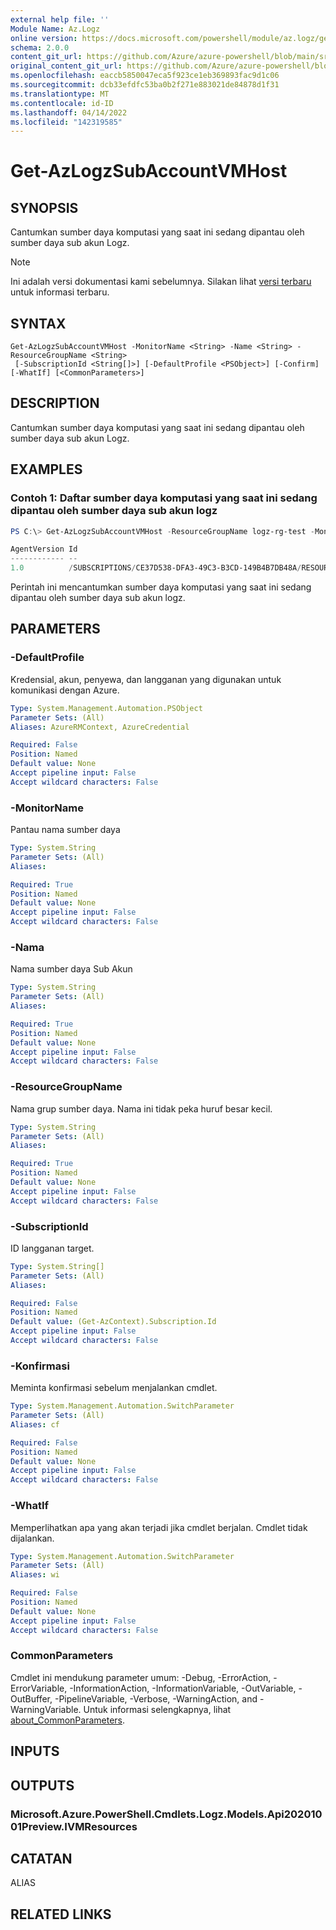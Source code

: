 ```yaml
---
external help file: ''
Module Name: Az.Logz
online version: https://docs.microsoft.com/powershell/module/az.logz/get-azlogzsubaccountvmhost
schema: 2.0.0
content_git_url: https://github.com/Azure/azure-powershell/blob/main/src/Logz/help/Get-AzLogzSubAccountVMHost.md
original_content_git_url: https://github.com/Azure/azure-powershell/blob/main/src/Logz/help/Get-AzLogzSubAccountVMHost.md
ms.openlocfilehash: eaccb5850047eca5f923ce1eb369893fac9d1c06
ms.sourcegitcommit: dcb33efdfc53ba0b2f271e883021de84878d1f31
ms.translationtype: MT
ms.contentlocale: id-ID
ms.lasthandoff: 04/14/2022
ms.locfileid: "142319585"
---
```

# Get-AzLogzSubAccountVMHost

## SYNOPSIS
Cantumkan sumber daya komputasi yang saat ini sedang dipantau oleh sumber daya sub akun Logz.

> [!NOTE]
>Ini adalah versi dokumentasi kami sebelumnya. Silakan lihat [versi terbaru](/powershell/module/az.logz/get-azlogzsubaccountvmhost) untuk informasi terbaru.

## SYNTAX

```
Get-AzLogzSubAccountVMHost -MonitorName <String> -Name <String> -ResourceGroupName <String>
 [-SubscriptionId <String[]>] [-DefaultProfile <PSObject>] [-Confirm] [-WhatIf] [<CommonParameters>]
```

## DESCRIPTION
Cantumkan sumber daya komputasi yang saat ini sedang dipantau oleh sumber daya sub akun Logz.

## EXAMPLES

### Contoh 1: Daftar sumber daya komputasi yang saat ini sedang dipantau oleh sumber daya sub akun logz
```powershell
PS C:\> Get-AzLogzSubAccountVMHost -ResourceGroupName logz-rg-test -MonitorName pwsh-logz04 -Name logz-pwshsub01

AgentVersion Id
------------ --
1.0          /SUBSCRIPTIONS/CE37D538-DFA3-49C3-B3CD-149B4B7DB48A/RESOURCEGROUPS/KOYTEST/PROVIDERS/MICROSOFT.COMPUTE/VIRTUALMACHINES/TEST-VM-1
```

Perintah ini mencantumkan sumber daya komputasi yang saat ini sedang dipantau oleh sumber daya sub akun logz.

## PARAMETERS

### -DefaultProfile
Kredensial, akun, penyewa, dan langganan yang digunakan untuk komunikasi dengan Azure.

```yaml
Type: System.Management.Automation.PSObject
Parameter Sets: (All)
Aliases: AzureRMContext, AzureCredential

Required: False
Position: Named
Default value: None
Accept pipeline input: False
Accept wildcard characters: False
```

### -MonitorName
Pantau nama sumber daya

```yaml
Type: System.String
Parameter Sets: (All)
Aliases:

Required: True
Position: Named
Default value: None
Accept pipeline input: False
Accept wildcard characters: False
```

### -Nama
Nama sumber daya Sub Akun

```yaml
Type: System.String
Parameter Sets: (All)
Aliases:

Required: True
Position: Named
Default value: None
Accept pipeline input: False
Accept wildcard characters: False
```

### -ResourceGroupName
Nama grup sumber daya.
Nama ini tidak peka huruf besar kecil.

```yaml
Type: System.String
Parameter Sets: (All)
Aliases:

Required: True
Position: Named
Default value: None
Accept pipeline input: False
Accept wildcard characters: False
```

### -SubscriptionId
ID langganan target.

```yaml
Type: System.String[]
Parameter Sets: (All)
Aliases:

Required: False
Position: Named
Default value: (Get-AzContext).Subscription.Id
Accept pipeline input: False
Accept wildcard characters: False
```

### -Konfirmasi
Meminta konfirmasi sebelum menjalankan cmdlet.

```yaml
Type: System.Management.Automation.SwitchParameter
Parameter Sets: (All)
Aliases: cf

Required: False
Position: Named
Default value: None
Accept pipeline input: False
Accept wildcard characters: False
```

### -WhatIf
Memperlihatkan apa yang akan terjadi jika cmdlet berjalan.
Cmdlet tidak dijalankan.

```yaml
Type: System.Management.Automation.SwitchParameter
Parameter Sets: (All)
Aliases: wi

Required: False
Position: Named
Default value: None
Accept pipeline input: False
Accept wildcard characters: False
```

### CommonParameters
Cmdlet ini mendukung parameter umum: -Debug, -ErrorAction, -ErrorVariable, -InformationAction, -InformationVariable, -OutVariable, -OutBuffer, -PipelineVariable, -Verbose, -WarningAction, and -WarningVariable. Untuk informasi selengkapnya, lihat [about_CommonParameters](http://go.microsoft.com/fwlink/?LinkID=113216).

## INPUTS

## OUTPUTS

### Microsoft.Azure.PowerShell.Cmdlets.Logz.Models.Api20201001Preview.IVMResources

## CATATAN

ALIAS

## RELATED LINKS

